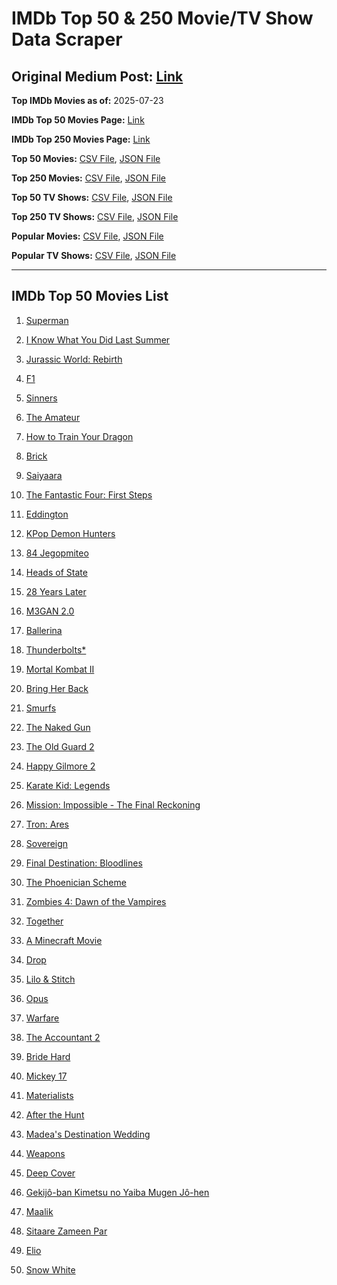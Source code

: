 # IMDb Top 50 & 250 Movie/TV Show Data Scraper

## Original Medium Post: [Link](https://medium.com/@nishantsahoo/which-movie-should-i-watch-5c83a3c0f5b1)

**Top IMDb Movies as of:** 2025-07-23

**IMDb Top 50 Movies Page:** [Link](https://www.imdb.com/search/title/?title_type=feature&release_date=2025-01-01,2025-12-31)

**IMDb Top 250 Movies Page:** [Link](https://www.imdb.com/chart/top/)

**Top 50 Movies:** [CSV File](/data/top50/movies.csv), [JSON File](/data/top50/movies.json)

**Top 250 Movies:** [CSV File](/data/top250/movies.csv), [JSON File](/data/top250/movies.json)

**Top 50 TV Shows:** [CSV File](/data/top50/shows.csv), [JSON File](/data/top50/shows.json)

**Top 250 TV Shows:** [CSV File](/data/top250/shows.csv), [JSON File](/data/top250/shows.json)

**Popular Movies:** [CSV File](/data/popular/movies.csv), [JSON File](/data/popular/movies.json)

**Popular TV Shows:** [CSV File](/data/popular/shows.csv), [JSON File](/data/popular/shows.json)

---

## IMDb Top 50 Movies List

1. [Superman](https://www.imdb.com/title/tt5950044/)

2. [I Know What You Did Last Summer](https://www.imdb.com/title/tt4045450/)

3. [Jurassic World: Rebirth](https://www.imdb.com/title/tt31036941/)

4. [F1](https://www.imdb.com/title/tt16311594/)

5. [Sinners](https://www.imdb.com/title/tt31193180/)

6. [The Amateur](https://www.imdb.com/title/tt0899043/)

7. [How to Train Your Dragon](https://www.imdb.com/title/tt26743210/)

8. [Brick](https://www.imdb.com/title/tt31806049/)

9. [Saiyaara](https://www.imdb.com/title/tt28037987/)

10. [The Fantastic Four: First Steps](https://www.imdb.com/title/tt10676052/)

11. [Eddington](https://www.imdb.com/title/tt31176520/)

12. [KPop Demon Hunters](https://www.imdb.com/title/tt14205554/)

13. [84 Jegopmiteo](https://www.imdb.com/title/tt32237537/)

14. [Heads of State](https://www.imdb.com/title/tt13357520/)

15. [28 Years Later](https://www.imdb.com/title/tt10548174/)

16. [M3GAN 2.0](https://www.imdb.com/title/tt26342662/)

17. [Ballerina](https://www.imdb.com/title/tt7181546/)

18. [Thunderbolts\*](https://www.imdb.com/title/tt20969586/)

19. [Mortal Kombat II](https://www.imdb.com/title/tt17490712/)

20. [Bring Her Back](https://www.imdb.com/title/tt32246771/)

21. [Smurfs](https://www.imdb.com/title/tt18069420/)

22. [The Naked Gun](https://www.imdb.com/title/tt3402138/)

23. [The Old Guard 2](https://www.imdb.com/title/tt14961624/)

24. [Happy Gilmore 2](https://www.imdb.com/title/tt31868189/)

25. [Karate Kid: Legends](https://www.imdb.com/title/tt1674782/)

26. [Mission: Impossible - The Final Reckoning](https://www.imdb.com/title/tt9603208/)

27. [Tron: Ares](https://www.imdb.com/title/tt6604188/)

28. [Sovereign](https://www.imdb.com/title/tt26843513/)

29. [Final Destination: Bloodlines](https://www.imdb.com/title/tt9619824/)

30. [The Phoenician Scheme](https://www.imdb.com/title/tt30840798/)

31. [Zombies 4: Dawn of the Vampires](https://www.imdb.com/title/tt31241595/)

32. [Together](https://www.imdb.com/title/tt31184028/)

33. [A Minecraft Movie](https://www.imdb.com/title/tt3566834/)

34. [Drop](https://www.imdb.com/title/tt32149847/)

35. [Lilo & Stitch](https://www.imdb.com/title/tt11655566/)

36. [Opus](https://www.imdb.com/title/tt29929565/)

37. [Warfare](https://www.imdb.com/title/tt31434639/)

38. [The Accountant 2](https://www.imdb.com/title/tt7068946/)

39. [Bride Hard](https://www.imdb.com/title/tt21317634/)

40. [Mickey 17](https://www.imdb.com/title/tt12299608/)

41. [Materialists](https://www.imdb.com/title/tt30253473/)

42. [After the Hunt](https://www.imdb.com/title/tt32159989/)

43. [Madea's Destination Wedding](https://www.imdb.com/title/tt33299083/)

44. [Weapons](https://www.imdb.com/title/tt26581740/)

45. [Deep Cover](https://www.imdb.com/title/tt31121295/)

46. [Gekijô-ban Kimetsu no Yaiba Mugen Jô-hen](https://www.imdb.com/title/tt32820897/)

47. [Maalik](https://www.imdb.com/title/tt32832266/)

48. [Sitaare Zameen Par](https://www.imdb.com/title/tt29471573/)

49. [Elio](https://www.imdb.com/title/tt4900148/)

50. [Snow White](https://www.imdb.com/title/tt6208148/)
